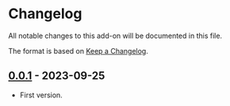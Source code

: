 # Changelog
All notable changes to this add-on will be documented in this file.

The format is based on [Keep a Changelog](https://keepachangelog.com/en/1.0.0/).

## [0.0.1] - 2023-09-25

- First version.

[0.0.1]: https://github.com/zaproxy/zap-extensions/releases/postman-v0.0.1
